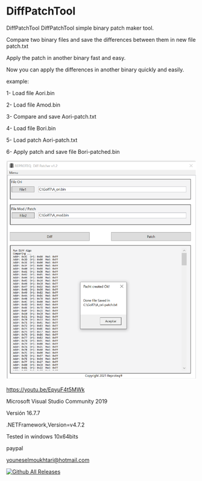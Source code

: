# DiffPatchTool
 DiffPatchTool
 DiffPatchTool  simple binary patch maker tool.
 
Compare two binary files and save the differences between them in new file patch.txt


Apply the patch in another binary fast and easy.


Now you can apply the differences in another binary quickly and easily.


example:
 
 
1- Load file Aori.bin

2- Load file Amod.bin

3- Compare and save Aori-patch.txt

4- Load file Bori.bin

5- Load patch Aori-patch.txt

6- Apply patch and save file Bori-patched.bin





![alt tag](https://github.com/reproteq/DiffPatchTool/blob/main/DiffPatchTool-screenshoot.png) 




https://youtu.be/EpyuF4t5MWk

Microsoft Visual Studio Community 2019

Versión 16.7.7

.NETFramework,Version=v4.7.2

Tested in windows 10x64bits





paypal 

youneselmoukhtari@hotmail.com


[![Github All Releases](https://img.shields.io/github/downloads/reproteq/DiffPatchTool/total.svg)]()
